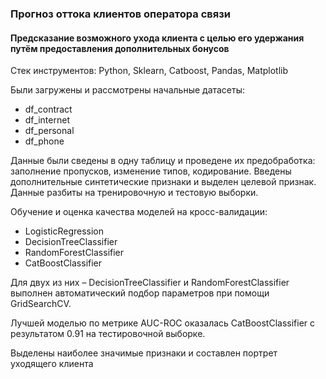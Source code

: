 ### Прогноз оттока клиентов оператора связи
#### Предсказание возможного ухода клиента с целью его удержания путём предоставления дополнительных бонусов
Стек инструментов: Python, Sklearn, Catboost, Pandas, Matplotlib

Были загружены и рассмотрены начальные датасеты:
* df_contract
* df_internet
* df_personal
* df_phone

Данные были сведены в одну таблицу и проведене их предобработка: заполнение пропусков, изменение типов, кодирование. Введены дополнительные синтетические признаки и выделен целевой признак. Данные разбиты на тренировочную и тестовую выборки.

Обучение и оценка качества моделей на кросс-валидации: 
* LogisticRegression 
* DecisionTreeClassifier 
* RandomForestClassifier 
* CatBoostClassifier 

Для двух из них – DecisionTreeClassifier и RandomForestClassifier выполнен автоматический подбор параметров при помощи GridSearchCV.

Лучшей моделью по метрике AUC-ROC оказалась CatBoostClassifier с результатом 0.91 на тестировочной выборке.

Выделены наиболее значимые признаки и составлен портрет уходящего клиента
